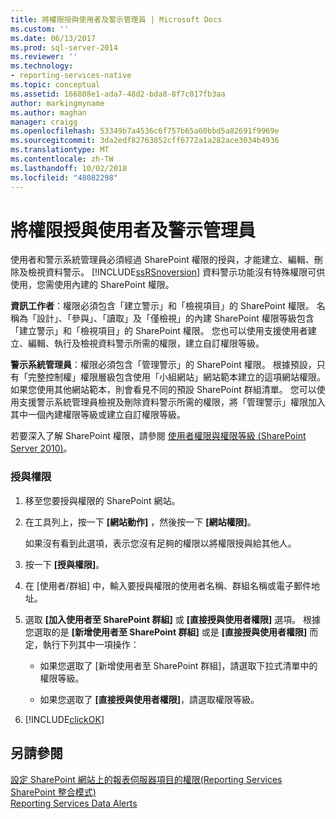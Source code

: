 ```yaml
---
title: 將權限授與使用者及警示管理員 | Microsoft Docs
ms.custom: ''
ms.date: 06/13/2017
ms.prod: sql-server-2014
ms.reviewer: ''
ms.technology:
- reporting-services-native
ms.topic: conceptual
ms.assetid: 166808e1-ada7-48d2-bda8-8f7c017fb3aa
author: markingmyname
ms.author: maghan
manager: craigg
ms.openlocfilehash: 53349b7a4536c6f757b65a60bbd5a82691f9969e
ms.sourcegitcommit: 3da2edf82763852cff6772a1a282ace3034b4936
ms.translationtype: MT
ms.contentlocale: zh-TW
ms.lasthandoff: 10/02/2018
ms.locfileid: "48082298"
---
```

# <a name="grant-permissions-to-users-and-alerting-administrators"></a>將權限授與使用者及警示管理員
  使用者和警示系統管理員必須經過 SharePoint 權限的授與，才能建立、編輯、刪除及檢視資料警示。 [!INCLUDE[ssRSnoversion](../includes/ssrsnoversion-md.md)] 資料警示功能沒有特殊權限可供使用，您需使用內建的 SharePoint 權限。  
  
 **資訊工作者**：權限必須包含「建立警示」和「檢視項目」的 SharePoint 權限。 名稱為「設計」、「參與」、「讀取」及「僅檢視」的內建 SharePoint 權限等級包含「建立警示」和「檢視項目」的 SharePoint 權限。 您也可以使用支援使用者建立、編輯、執行及檢視資料警示所需的權限，建立自訂權限等級。  
  
 **警示系統管理員**：權限必須包含「管理警示」的 SharePoint 權限。 根據預設，只有「完整控制權」權限層級包含使用「小組網站」網站範本建立的這項網站權限。 如果您使用其他網站範本，則會看見不同的預設 SharePoint 群組清單。 您可以使用支援警示系統管理員檢視及刪除資料警示所需的權限，將「管理警示」權限加入其中一個內建權限等級或建立自訂權限等級。  
  
 若要深入了解 SharePoint 權限，請參閱 [使用者權限與權限等級 (SharePoint Server 2010)](http://technet.microsoft.com/library/cc721640.aspx)。  
  
### <a name="to-grant-permissions"></a>授與權限  
  
1.  移至您要授與權限的 SharePoint 網站。  
  
2.  在工具列上，按一下 **[網站動作]** ，然後按一下 **[網站權限]**。  
  
     如果沒有看到此選項，表示您沒有足夠的權限以將權限授與給其他人。  
  
3.  按一下 **[授與權限]**。  
  
4.  在 [使用者/群組] 中，輸入要授與權限的使用者名稱、群組名稱或電子郵件地址。  
  
5.  選取 **[加入使用者至 SharePoint 群組]** 或 **[直接授與使用者權限]** 選項。 根據您選取的是 **[新增使用者至 SharePoint 群組]** 或是 **[直接授與使用者權限]** 而定，執行下列其中一項操作：  
  
    -   如果您選取了 [新增使用者至 SharePoint 群組]，請選取下拉式清單中的權限等級。  
  
    -   如果您選取了 **[直接授與使用者權限]**，請選取權限等級。  
  
6.  [!INCLUDE[clickOK](../includes/clickok-md.md)]  
  
## <a name="see-also"></a>另請參閱  
 [設定 SharePoint 網站上的報表伺服器項目的權限&#40;Reporting Services SharePoint 整合模式&#41;](security/set-permissions-for-report-server-items-on-a-sharepoint-site.md)   
 [Reporting Services Data Alerts](../ssms/agent/alerts.md)  
  
  
